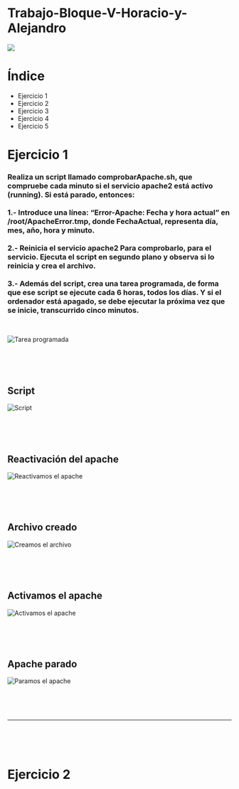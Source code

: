 # Trabajo-Bloque-V-Horacio-y-Alejandro

![](https://github.com/HoracioGG/Trabajo-Bloque-V-Horacio-y-Alejandro/blob/main/b09273d7dd331b25a497fad692a097ce.gif)

<h1>Índice</h1>
<ul>
  <li>Ejercicio 1</li>
  <li>Ejercicio 2</li>
  <li>Ejercicio 3</li>
  <li>Ejercicio 4</li>
  <li>Ejercicio 5</li>
</ul>

<h1>Ejercicio 1</h1>

<h3>
  Realiza un script llamado comprobarApache.sh, que compruebe cada minuto si el
servicio apache2 está activo (running).
Si está parado, entonces: <br> <br>
1.- Introduce una línea: “Error-Apache: Fecha y hora actual” en /root/ApacheError.tmp,
donde FechaActual, representa día, mes, año, hora y minuto. <br><br>
2.- Reinicia el servicio apache2
Para comprobarlo, para el servicio. Ejecuta el script en segundo plano y observa si lo
reinicia y crea el archivo. <br><br>
3.- Además del script, crea una tarea programada, de forma que ese script se ejecute cada
6 horas, todos los días. Y si el ordenador está apagado, se debe ejecutar la próxima vez
que se inicie, transcurrido cinco minutos.
</h3>

<br>

![Tarea programada](https://github.com/HoracioGG/Trabajo-Bloque-V-Horacio-y-Alejandro/blob/main/TareaProgramada.png)

<br>
<br>
<br>

<h2>Script</h2>

![Script](https://github.com/HoracioGG/Trabajo-Bloque-V-Horacio-y-Alejandro/blob/main/Script%20.png)

<br>
<br>
<br>

<h2>Reactivación del apache</h2>

![Reactivamos el apache](https://github.com/HoracioGG/Trabajo-Bloque-V-Horacio-y-Alejandro/blob/main/Reactivacion%20de%20apache.png)

<br>
<br>
<br>

<h2>Archivo creado</h2>

![Creamos el archivo](https://github.com/HoracioGG/Trabajo-Bloque-V-Horacio-y-Alejandro/blob/main/Archivo%20creado.png)

<br>
<br>
<br>

<h2>Activamos el apache</h2>

![Activamos el apache](https://github.com/HoracioGG/Trabajo-Bloque-V-Horacio-y-Alejandro/blob/main/Apache%20running.png)

<br>
<br>
<br>

<h2>Apache parado</h2>

![Paramos el apache](https://github.com/HoracioGG/Trabajo-Bloque-V-Horacio-y-Alejandro/blob/main/Apache%20parado.png)

<br>
<br>
<br>

<hr>

<br>
<br>
<br>

<h1>Ejercicio 2</h1>
































